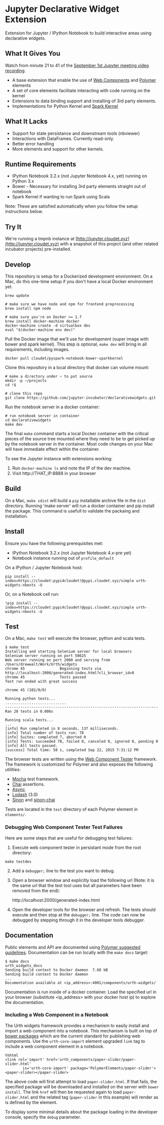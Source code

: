 # Jupyter Declarative Widget Extension

Extension for Jupyter / IPython Notebook to build interactive areas using 
declarative widgets.

## What It Gives You
Watch from minute 21 to 41 of the [September 1st Jupyter meeting video recording](https://www.youtube.com/watch?v=SJiezXPhVv8). 

* A base extension that enable the use of [Web Components](http://webcomponents.org) and [Polymer](https://www.polymer-project.org/1.0/) elements
* A set of core elements facilitate interacting with code running on the kernel
* Extensions to data binding support and installing of 3rd party elements.
* Implementations for Python Kernel and [Spark Kernel](https://github.com/ibm-et/spark-kernel)

## What It Lacks

* Support for state persistance and downstream tools (nbviewer)
* Interactions with DataFrames. Currently read-only.
* Better error handling
* More elements and support for other kernels.

## Runtime Requirements

* IPython Notebook 3.2.x (not Jupyter Notebook 4.x, yet) running on Python 3.x
* Bower - Necessary for installing 3rd party elements straight out of notebook
* Spark Kernel if wanting to run Spark using Scala

Note: These are satisfied automatically when you follow the setup instructions below.

## Try It

We're running a tmpnb instance at [http://jupyter.cloudet.xyz](http://jupyter.cloudet.xyz) with a snapshot of this project (and other related incubator projects) pre-installed.

## Develop

This repository is setup for a Dockerized development environment. On a Mac, do this one-time setup if you don't have a local Docker environment yet.

```
brew update

# make sure we have node and npm for frontend preprocessing
brew install npm node

# make sure you're on Docker >= 1.7
brew install docker-machine docker
docker-machine create -d virtualbox dev
eval "$(docker-machine env dev)"
```

Pull the Docker image that we'll use for development (super image with bower and spark kernel). This step is optional, `make dev` will bring in all requirements, including images.

```
docker pull cloudet/pyspark-notebook-bower-sparkkernel
```

Clone this repository in a local directory that docker can volume mount:

```
# make a directory under ~ to put source
mkdir -p ~/projects
cd !$

# clone this repo
git clone https://github.com/jupyter-incubator/declarativewidgets.git
```

Run the notebook server in a docker container:

```
# run notebook server in container
cd declarativewidgets
make dev
```

The final `make` command starts a local Docker container with the critical pieces of the source tree mounted where they need to be to get picked up by the notebook server in the container. Most code changes on your Mac will have immediate effect within the container.

To see the Jupyter instance with extensions working:

1. Run `docker-machine ls` and note the IP of the dev machine.
2. Visit http://THAT_IP:8888 in your browser

## Build

On a Mac, `make sdist` will build a `pip` installable archive file in the `dist` directory. Running 'make server' will run a docker container and pip install the package. This command is usefull to validate the packaing and installation.

## Install

Ensure you have the following prerequisites met:
* IPython Notebook 3.2.x (not Jupyter Notebook 4.x-pre yet)
* Notebook instance running out of `profile_default`

On a IPython / Jupyter Notebook host:

```
pip install --index=https://cloudet:pypi4cloudet!@pypi.cloudet.xyz/simple urth-widgets-nbexts -U
```

Or, on a Notebook cell run:

```
!pip install --index=https://cloudet:pypi4cloudet!@pypi.cloudet.xyz/simple urth-widgets-nbexts -U
```
## Test

On a Mac, `make test` will execute the browser, python and scala tests.

```
$ make test
Installing and starting Selenium server for local browsers
Selenium server running on port 50625
Web server running on port 2000 and serving from /Users/drewwalt/Work/Urth/widgets
chrome 45                Beginning tests via http://localhost:2000/generated-index.html?cli_browser_id=0
chrome 45                Tests passed
Test run ended with great success

chrome 45 (102/0/0)

Running python tests...
............................
----------------------------------------------------------------------
Ran 28 tests in 0.006s

Running scala tests...
...
[info] Run completed in 8 seconds, 137 milliseconds.
[info] Total number of tests run: 78
[info] Suites: completed 7, aborted 0
[info] Tests: succeeded 78, failed 0, canceled 0, ignored 0, pending 0
[info] All tests passed.
[success] Total time: 58 s, completed Sep 22, 2015 7:31:12 PM

```

The browser tests are written using the [Web Component Tester](https://github.com/Polymer/web-component-tester) framework. The framework is customized for Polymer and also exposes the following utilities:

* [Mocha](http://mochajs.org/) test framework.
* [Chai](http://chaijs.com/) assertions.
* [Async](https://github.com/caolan/async).
* [Lodash](https://lodash.com/) (3.0)
* [Sinon](http://sinonjs.org/) and [sinon-chai](https://github.com/domenic/sinon-chai)

Tests are located in the `test` directory of each Polymer element in `elements/`.

### Debugging Web Component Tester Test Failures

Here are some steps that are useful for debugging test failures:

1. Execute web component tester in persistant mode from the root directory:
```
make testdev
```
2. Add a `debugger;` line to the test you want to debug.
3. Open a browser window and explicitly load the following url (Note: it is the same url that the test tool uses but all parameters have been removed from the end):

    http://localhost:2000/generated-index.html
4. Open the developer tools for the browser and refresh. The tests should execute and then stop at the `debugger;` line. The code can now be debugged by stepping through it in the developer tools debugger.

## Documentation

Public elements and API are documented using [Polymer suggested guidelines](http://polymerelements.github.io/style-guide/).
Documentation can be run locally with the `make docs` target:

```
$ make docs
urth_widgets_docs
Sending build context to Docker daemon  7.68 kB
Sending build context to Docker daemon
...
Documentation available at <ip_address>:4001/components/urth-widgets/
```

Documentation is run inside of a docker container. Load the specified url in your
browser (substitute &lt;ip_address&gt; with your docker host ip) to explore the documentation.

### Including a Web Component in a Notebook

The Urth widgets framework provides a mechanism to easily install and import a web component into
a notebook. This mechanism is built on top of [bower packages](http://bower.io/) which are the
current standard for publishing web components. Use the `urth-core-import` element upgraded `link` tag to include a web component element in a notebook.

```
%%html
<link rel='import' href='urth_components/paper-slider/paper-slider.html'
        is='urth-core-import' package='PolymerElements/paper-slider'>
<paper-slider></paper-slider>
```

The above code will first attempt to load `paper-slider.html`. If that fails,
the specified package will be downloaded and installed on the server with `bower install`. The link `href` will then be requested again to load `paper-slider.html` and the related tag (`paper-slider` in this example) will render as is defined by the element.

To display some minimal details about the package loading in the developer console, specify the `debug` parameter.
